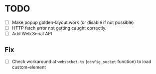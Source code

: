 # TODO

- [ ] Make popup golden-layout work (or disable if not possible)
- [ ] HTTP fetch error not getting caught correctly.
- [ ] Add Web Serial API

## Fix

- [ ]  Check workaround at `websocket.ts` (`config_socket` function) to load custom-element